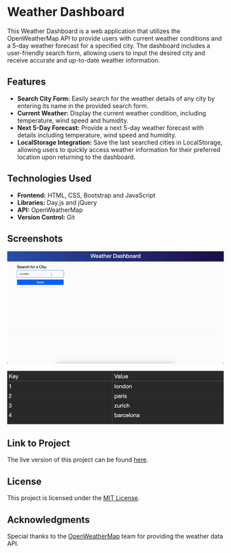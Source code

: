 # Weather Dashboard

This Weather Dashboard is a web application that utilizes the OpenWeatherMap API to provide users with current weather conditions and a 5-day weather forecast for a specified city. The dashboard includes a user-friendly search form, allowing users to input the desired city and receive accurate and up-to-date weather information.

## Features

- **Search City Form:** Easily search for the weather details of any city by entering its name in the provided search form.
- **Current Weather:** Display the current weather condition, including temperature, wind speed and humidity.
- **Next 5-Day Forecast:** Provide a next 5-day weather forecast with details including temperature, wind speed and humidity.
- **LocalStorage Integration:** Save the last searched cities in LocalStorage, allowing users to quickly access weather information for their preferred location upon returning to the dashboard.

## Technologies Used

- **Frontend:** HTML, CSS, Bootstrap and JavaScript
- **Libraries:** Day.js and jQuery
- **API:** OpenWeatherMap 
- **Version Control:** Git

## Screenshots

![Home Page](./assets/images/Weather-Dashboard.gif)

![Home Page](./assets/images/localstorage.png)

## Link to Project

The live version of this project can be found [here](https://caseygirlyn.github.io/Weather-Dashboard/).

## License

This project is licensed under the [MIT License](LICENSE).

## Acknowledgments
Special thanks to the [OpenWeatherMap](https://openweathermap.org/) team for providing the weather data API.